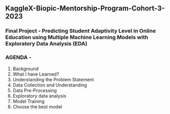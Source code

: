## KaggleX-Biopic-Mentorship-Program-Cohort-3-2023
### Final Project - Predicting Student Adaptivity Level in Online Education using Multiple Machine Learning Models with Exploratory Data Analysis (EDA)

### AGENDA - 
1. Background
2. What I have Learned?
3. Understanding the Problem Statement
4. Data Collection and Understanding
5. Data Pre-Processing
6. Exploratory data analysis
7. Model Training
8. Choose the best model
